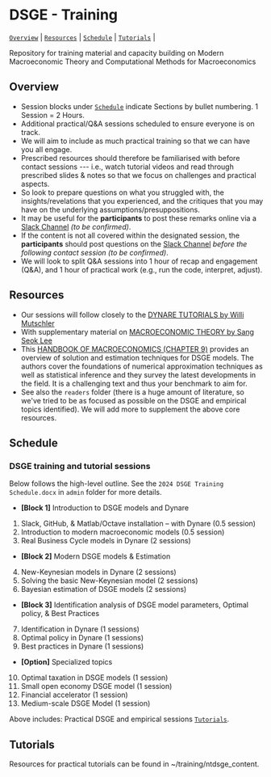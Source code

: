 # DSGE - Training

[`Overview`](#overview) | [`Resources`](#resources) | [`Schedule`](#schedule) | [`Tutorials`](#tutorials) |

Repository for training material and capacity building on Modern Macroeconomic Theory and Computational Methods for Macroeconomics

## Overview
- Session blocks under [`Schedule`](#schedule) indicate Sections by bullet numbering. 1 Session = 2 Hours. 
- Additional practical/Q&A sessions scheduled to ensure everyone is on track.
- We will aim to include as much practical training so that we can have you all engage. 
- Prescribed resources should therefore be familiarised with before contact sessions --- i.e., watch tutorial videos and read through prescribed slides & notes so that we focus on challenges and practical aspects.
- So look to prepare questions on what you struggled with, the insights/revelations that you experienced, and the critiques that you may have on the underlying assumptions/presuppositions.
- It may be useful for the **participants** to post these remarks online via a [Slack Channel](https://slack.com/) *(to be confirmed)*.
- If the content is not all covered within the designated session, the **participants** should post questions on the [Slack Channel](https://slack.com/) *before the following contact session* *(to be confirmed)*.
- We will look to split Q&A sessions into 1 hour of recap and engagement (Q&A), and 1 hour of practical work (e.g., run the code, interpret, adjust). 

## Resources
- Our sessions will follow closely to the [DYNARE TUTORIALS by Willi Mutschler](https://mutschler.eu/dynare/)
- With supplementary material on [MACROECONOMIC THEORY by Sang Seok Lee](https://sites.google.com/site/ssleeeconomist/teaching/506?authuser=0)
- This [HANDBOOK OF MACROECONOMICS (CHAPTER 9)](https://www.sas.upenn.edu/~jesusfv/FVRS_Handbook.pdf) provides an overview of solution and estimation techniques for DSGE models. The authors cover the foundations of numerical approximation techniques as well as statistical inference and they survey the latest developments in the field. It is a challenging text and thus your benchmark to aim for.
- See also the `readers` folder (there is a huge amount of literature, so we've tried to be as focused as possible on the DSGE and empirical topics identified). We will add more to supplement the above core resources.

## Schedule
### DSGE training and tutorial sessions

Below follows the high-level outline. See the ``2024 DSGE Training Schedule.docx`` in `admin` folder for more details.

- **[Block 1]** Introduction to DSGE models and Dynare
1. Slack, GitHub, & Matlab/Octave installation – with Dynare (0.5 session)
2. Introduction to modern macroeconomic models (0.5 session)
3. Real Business Cycle models in Dynare (2 sessions)

- **[Block 2]** Modern DSGE models & Estimation
4. New-Keynesian models in Dynare (2 sessions)
5. Solving the basic New-Keynesian model (2 sessions)
6. Bayesian estimation of DSGE models (2 sessions)

- **[Block 3]** Identification analysis of DSGE model parameters, Optimal policy, & Best Practices
7. Identification in Dynare (1 sessions)
8. Optimal policy in Dynare (1 sessions)
9. Best practices in Dynare (1 sessions)

- **[Option]** Specialized topics
10. Optimal taxation in DSGE models (1 session)
11. Small open economy DSGE model (1 session)
12. Financial accelerator (1 session)
13. Medium-scale DSGE Model (1 session)

Above includes: Practical DSGE and empirical sessions [`Tutorials`](#tutorials).

## Tutorials

Resources for practical tutorials can be found in ~/training/ntdsge_content.
